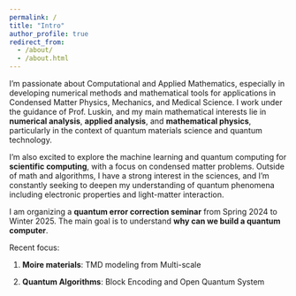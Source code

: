 ```yaml
---
permalink: /
title: "Intro"
author_profile: true
redirect_from: 
  - /about/
  - /about.html
---
```

I’m passionate about Computational and Applied Mathematics, especially in developing numerical methods and mathematical tools for applications in Condensed Matter Physics, Mechanics, and Medical Science. I work under the guidance of Prof. Luskin, and my main mathematical interests lie in __numerical analysis__, __applied analysis__, and __mathematical physics__, particularly in the context of quantum materials science and quantum technology.

I’m also excited to explore the machine learning and quantum computing for __scientific computing__, with a focus on condensed matter problems. Outside of math and algorithms, I have a strong interest in the sciences, and I’m constantly seeking to deepen my understanding of quantum phenomena including electronic properties and light-matter interaction.

I am organizing a __quantum error correction seminar__ from Spring 2024 to Winter 2025. The main goal is to understand __why can we build a quantum computer__. 

Recent focus:

1. __Moire materials__: TMD modeling from Multi-scale

2. __Quantum Algorithms__: Block Encoding and Open Quantum System






